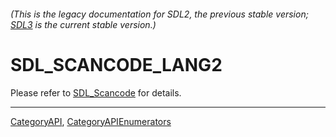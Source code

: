 ###### (This is the legacy documentation for SDL2, the previous stable version; [SDL3](https://wiki.libsdl.org/SDL3/) is the current stable version.)
# SDL_SCANCODE_LANG2

Please refer to [SDL_Scancode](SDL_Scancode) for details.

----
[CategoryAPI](CategoryAPI), [CategoryAPIEnumerators](CategoryAPIEnumerators)

